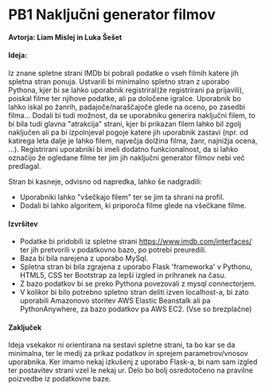 # PB1 Naključni generator filmov

#### Avtorja: Liam Mislej in Luka Šešet

#### Ideja: 

Iz znane spletne strani IMDb bi pobrali podatke o vseh filmih katere jih spletna stran ponuja. Ustvarili bi minimalno spletno stran z uporabo Pythona,
kjer bi se lahko uporabnik registriral(že registrirani pa prijavili), poiskal filme ter njihove podatke, ali pa določene igralce. Uporabnik bo lahko iskal po žanrih, 
padajoče/naraščajoče glede na oceno, po zasedbi filma... Dodali bi tudi možnost, da se uporabniku generira naključni filem, to bi bila tudi glavna "atrakcija" strani, kjer bi prikazan filem lahko bil zgolj naključen ali pa bi izpolnjeval pogoje katere jih uporabnik zastavi (npr. od katirega leta dalje je lahko filem, največja dolžina filma, žanr, najnižja ocena, ...). Registrirani uporabniki bi imeli dodatno funkcionalnost, da si lahko označijo že ogledane filme ter jim jih naključni generator filmov nebi več predlagal. 

Stran bi kasneje, odvisno od napredka, lahko še nadgradili:
- Uporabniki lahko "všečkajo filem" ter se jim ta shrani na profil.
- Dodali bi lahko algoritem, ki priporoča filme glede na všečkane filme. 


#### Izvršitev 

- Podatke bi pridobili iz spletne strani https://www.imdb.com/interfaces/ ter jih pretvorili v podatkovno bazo, po potrebi preuredili.
- Baza bi bila narejena z uporabo MySql.
- Spletna stran bi bila zgrajena z uporabo Flask 'frameworka' v Pythonu, HTML5, CSS ter Bootstrap za lepši izgled in prihranek na času.
- Z bazo podatkov bi se preko Pythona povezovali z mysql connectorjem.
- V kolikor bi bilo potrebno spletno stran deliti izven localhost-a, bi zato uporabili Amazonovo storitev AWS Elastic Beanstalk ali pa PythonAnywhere, za bazo podatkov pa AWS EC2. (Vse so brezplačne)


#### Zaključek

Ideja vsekakor ni orientirana na sestavi spletne strani, ta bo kar se da minimalna, ter le medij za prikaz podatkov in sprejem parametrov/vnosov uporabnika. 
Ker imamo nekaj izkušenj z uporabo Flask-a, bi nam sam izgled ter postavitev strani vzel le nekaj ur. Delo bo bolj osredotočeno na pravilne poizvedbe iz podatkovne baze.



